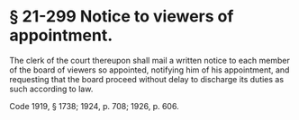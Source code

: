 # § 21-299 Notice to viewers of appointment.

<p>The clerk of the court thereupon shall mail a written notice to each member of the board of viewers so appointed, notifying him of his appointment, and requesting that the board proceed without delay to discharge its duties as such according to law.</p><p>Code 1919, § 1738; 1924, p. 708; 1926, p. 606.</p>